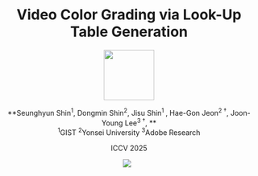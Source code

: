 # <center> **Video Color Grading via Look-Up Table Generation** </center>
<div align="center">
<img src='assets/teaser.png' style="height:100px"></img>
<br>

**Seunghyun Shin<sup>1</sup>, 
Dongmin Shin<sup>2</sup>, 
Jisu Shin<sup>1 </sup>, 
Hae-Gon Jeon<sup>2 &dagger;</sup>, 
Joon-Young Lee<sup>3 &dagger;</sup>, 
**
<br>
<sup>1</sup>GIST
<sup>2</sup>Yonsei University
<sup>3</sup>Adobe Research

ICCV 2025

 <a href='https://arxiv.org/abs/2504.01016'><img src='https://img.shields.io/badge/arXiv-2504.01016-b31b1b.svg'></a> &nbsp;
</div>

